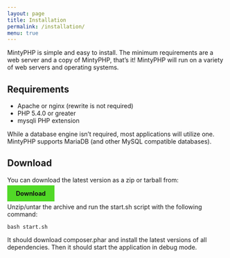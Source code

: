 ```yaml
---
layout: page
title: Installation
permalink: /installation/
menu: true
---
```


MintyPHP is simple and easy to install. The minimum requirements are a web server and a copy of MintyPHP, that’s it! MintyPHP will run on a variety of web servers and operating systems.

## Requirements

- Apache or nginx (rewrite is not required)
- PHP 5.4.0 or greater
- mysqli PHP extension

While a database engine isn’t required, most applications will utilize one. MintyPHP supports MariaDB (and other MySQL compatible databases).

## Download

You can download the latest version as a zip or tarball from:

<a href='https://github.com/mintyphp/mintyphp/zipball/master' style="text-decoration: none; color: #111; font-weight: bold; background-color: #51d927; padding: 10px 20px;">Download</a>

Unzip/untar the archive and run the start.sh script with the following command:

```
bash start.sh
```

It should download composer.phar and install the latest versions of all dependencies. Then it should start the application in debug mode.